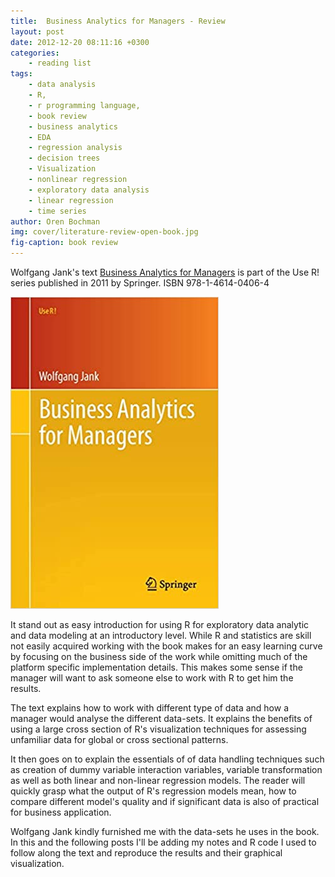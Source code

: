 ```yaml
---
title:  Business Analytics for Managers - Review
layout: post
date: 2012-12-20 08:11:16 +0300
categories:
    - reading list
tags:
    - data analysis
    - R,
    - r programming language,
    - book review
    - business analytics
    - EDA
    - regression analysis
    - decision trees
    - Visualization
    - nonlinear regression
    - exploratory data analysis
    - linear regression
    - time series   
author: Oren Bochman
img: cover/literature-review-open-book.jpg
fig-caption: book review
---
```


Wolfgang Jank's text  [Business Analytics for Managers](https://www.springer.com/gp/book/9781461404057) is part of the Use R! series published in 2011 by Springer. ISBN 978-1-4614-0406-4

![Business Analytics for Managers (Use R!) 2011th Edition](/assets/img/articles/2012/business_analytics_for_managers.jpg)

It stand out as easy introduction for using R for exploratory data analytic and data modeling at an introductory level. While R and statistics are skill not easily acquired  working with the book makes for an easy learning curve by focusing on the business side of the work while omitting much of the platform specific implementation details. This makes some sense if the manager will want to ask someone else to work with R to get him the results.

The text explains how to work with different type of data and how a manager would  analyse the different data-sets. It explains the benefits of using a large cross section of R's visualization techniques for assessing unfamiliar data for global or cross sectional patterns.

It then goes on to explain the essentials of of data handling techniques such as creation of dummy variable interaction variables, variable transformation as well as both linear and non-linear regression models. The reader will quickly grasp what the output of R's regression models mean, how to compare different model's quality and if significant data is also of practical for business application.

Wolfgang Jank kindly furnished me with the data-sets he uses in the book. In this and the following posts I'll be adding my notes and R code I used to follow along the text and reproduce the results and their graphical visualization.